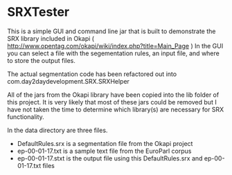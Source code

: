 SRXTester
=========
This is a simple GUI and command line jar that is built to demonstrate the SRX library included in Okapi ( http://www.opentag.com/okapi/wiki/index.php?title=Main_Page )  In the GUI you can select a file with the segementation rules, an input file, and where to store the output files.

The actual segmentation code has been refactored out into com.day2daydevelopment.SRX.SRXHelper

All of the jars from the Okapi library have been copied into the lib folder of this project.  It is very likely that most of these jars could be removed but I have not taken the time to determine which library(s) are necessary for SRX functionality.

In the data directory are three files.  
* DefaultRules.srx is a segmentation file from the Okapi project
* ep-00-01-17.txt is a sample text file from the EuroParl corpus 
* ep-00-01-17.stxt is the output file using this DefaultRules.srx and ep-00-01-17.txt files

